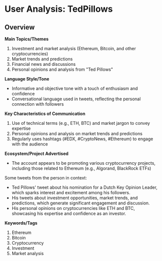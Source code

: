 # User Analysis: TedPillows

## Overview

**Main Topics/Themes**

1. Investment and market analysis (Ethereum, Bitcoin, and other cryptocurrencies)
2. Market trends and predictions
3. Financial news and discussions
4. Personal opinions and analysis from "Ted Pillows"

**Language Style/Tone**

* Informative and objective tone with a touch of enthusiasm and confidence
* Conversational language used in tweets, reflecting the personal connection with followers

**Key Characteristics of Communication**

1. Use of technical terms (e.g., ETH, BTC) and market jargon to convey expertise
2. Personal opinions and analysis on market trends and predictions
3. Regularly uses hashtags (#EDX, #CryptoNews, #Ethereum) to engage with the audience

**Ecosystem/Project Advertised**

* The account appears to be promoting various cryptocurrency projects, including those related to Ethereum (e.g., Algorand, BlackRock ETFs)

Some tweets from the person in context:

* Ted Pillows' tweet about his nomination for a Dutch Key Opinion Leader, which sparks interest and excitement among his followers.
* His tweets about investment opportunities, market trends, and predictions, which generate significant engagement and discussion.
* His personal opinions on cryptocurrencies like ETH and BTC, showcasing his expertise and confidence as an investor.

**Keywords/Tags**

1. Ethereum
2. Bitcoin
3. Cryptocurrency
4. Investment
5. Market analysis